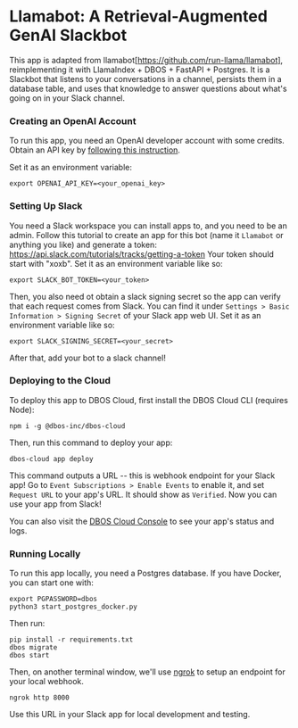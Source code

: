 # Llamabot: A Retrieval-Augmented GenAI Slackbot

This app is adapted from llamabot[https://github.com/run-llama/llamabot], reimplementing it with LlamaIndex + DBOS + FastAPI + Postgres.
It is a Slackbot that listens to your conversations in a channel, persists them in a database table, and uses that knowledge to answer questions about what's going on in your Slack channel.

### Creating an OpenAI Account
To run this app, you need an OpenAI developer account with some credits. Obtain an API key by [following this instruction](https://docs.llamaindex.ai/en/stable/getting_started/installation/#important-openai-environment-setup).

Set it as an environment variable:

```shell
export OPENAI_API_KEY=<your_openai_key>
```

### Setting Up Slack
You need a Slack workspace you can install apps to, and you need to be an admin.
Follow this tutorial to create an app for this bot (name it `Llamabot` or anything you like) and generate a token: https://api.slack.com/tutorials/tracks/getting-a-token Your token should start with "xoxb". Set it as an environment variable like so:

```shell
export SLACK_BOT_TOKEN=<your_token>
```

Then, you also need ot obtain a slack signing secret so the app can verify that each request comes from Slack.
You can find it under `Settings > Basic Information > Signing Secret` of your Slack app web UI. Set it as an environment variable like so:

```shell
export SLACK_SIGNING_SECRET=<your_secret>
```

After that, add your bot to a slack channel!

### Deploying to the Cloud

To deploy this app to DBOS Cloud, first install the DBOS Cloud CLI (requires Node):

```shell
npm i -g @dbos-inc/dbos-cloud
```

Then, run this command to deploy your app:

```shell
dbos-cloud app deploy
```

This command outputs a URL -- this is webhook endpoint for your Slack app!
Go to `Event Subscriptions > Enable Events` to enable it, and set `Request URL` to your app's URL.
It should show as `Verified`.
Now you can use your app from Slack!

You can also visit the [DBOS Cloud Console](https://console.dbos.dev/) to see your app's status and logs.


### Running Locally

To run this app locally, you need a Postgres database.
If you have Docker, you can start one with:

```shell
export PGPASSWORD=dbos
python3 start_postgres_docker.py
```

Then run:

```shell
pip install -r requirements.txt
dbos migrate
dbos start
```

Then, on another terminal window, we'll use [ngrok](https://ngrok.com/) to setup an endpoint for your local webhook.

```shell
ngrok http 8000
```

Use this URL in your Slack app for local development and testing.